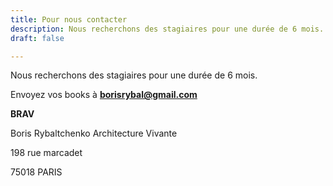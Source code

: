 ```yaml
---
title: Pour nous contacter
description: Nous recherchons des stagiaires pour une durée de 6 mois.
draft: false

---
```



Nous recherchons des stagiaires pour une durée de 6 mois.


Envoyez vos books à <b>borisrybal@gmail.com </b>


<b>BRAV</b>

Boris Rybaltchenko Architecture Vivante

198 rue marcadet

75018 PARIS

